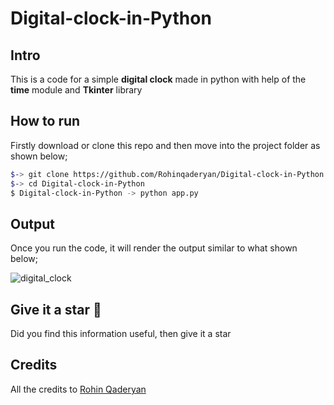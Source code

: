 # Digital-clock-in-Python

Intro
-----
This is a code for a simple  **digital clock** made in python 
with help of the **time** module and **Tkinter** library  


How to run 
---------

Firstly download or clone this repo and then move into the project folder as shown below;

```bash
$-> git clone https://github.com/Rohinqaderyan/Digital-clock-in-Python
$-> cd Digital-clock-in-Python
$ Digital-clock-in-Python -> python app.py
```

Output
--------
Once you run the code, it will render the output similar to what shown below;

![digital_clock](https://user-images.githubusercontent.com/77124662/130321144-3776737b-dc39-4914-b19b-081aed8906b8.PNG)




Give it a star :tada:
--------------
Did you find this information useful, then give it a star 


Credits
-----------
All the credits to [Rohin Qaderyan](github.com/rohinqaderyan)
